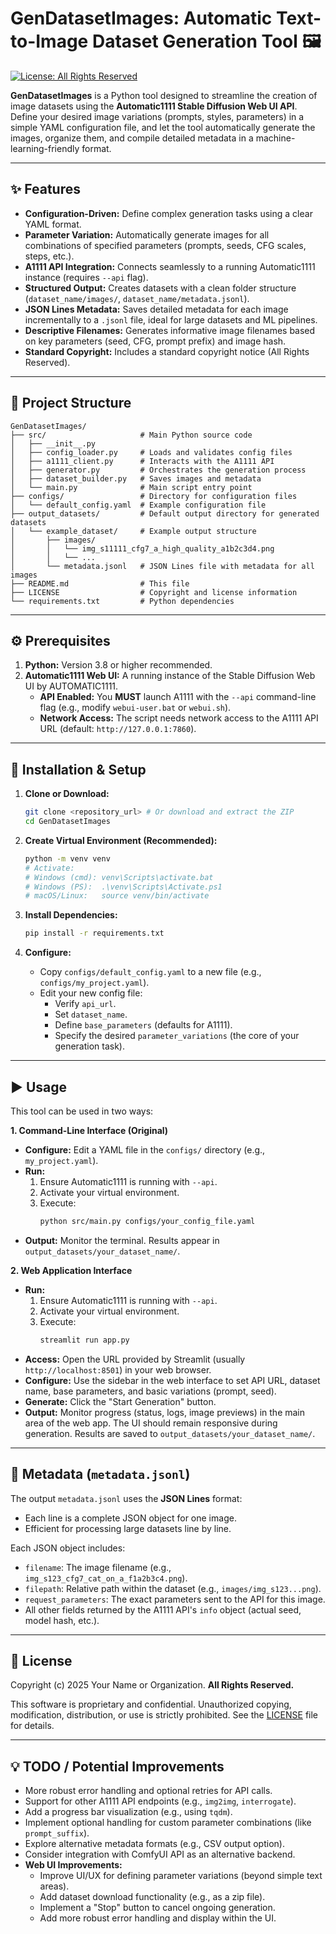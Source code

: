 # GenDatasetImages: Automatic Text-to-Image Dataset Generation Tool 🖼️

[![License: All Rights Reserved](https://img.shields.io/badge/License-All%20Rights%20Reserved-red.svg)](LICENSE)

**GenDatasetImages** is a Python tool designed to streamline the creation of image datasets using the **Automatic1111 Stable Diffusion Web UI API**. Define your desired image variations (prompts, styles, parameters) in a simple YAML configuration file, and let the tool automatically generate the images, organize them, and compile detailed metadata in a machine-learning-friendly format.

---

## ✨ Features

*   **Configuration-Driven:** Define complex generation tasks using a clear YAML format.
*   **Parameter Variation:** Automatically generate images for all combinations of specified parameters (prompts, seeds, CFG scales, steps, etc.).
*   **A1111 API Integration:** Connects seamlessly to a running Automatic1111 instance (requires `--api` flag).
*   **Structured Output:** Creates datasets with a clean folder structure (`dataset_name/images/`, `dataset_name/metadata.jsonl`).
*   **JSON Lines Metadata:** Saves detailed metadata for each image incrementally to a `.jsonl` file, ideal for large datasets and ML pipelines.
*   **Descriptive Filenames:** Generates informative image filenames based on key parameters (seed, CFG, prompt prefix) and image hash.
*   **Standard Copyright:** Includes a standard copyright notice (All Rights Reserved).

---

## 📁 Project Structure

```
GenDatasetImages/
├── src/                     # Main Python source code
│   ├── __init__.py
│   ├── config_loader.py     # Loads and validates config files
│   ├── a1111_client.py      # Interacts with the A1111 API
│   ├── generator.py         # Orchestrates the generation process
│   ├── dataset_builder.py   # Saves images and metadata
│   └── main.py              # Main script entry point
├── configs/                 # Directory for configuration files
│   └── default_config.yaml  # Example configuration file
├── output_datasets/         # Default output directory for generated datasets
│   └── example_dataset/     # Example output structure
│       ├── images/
│       │   └── img_s11111_cfg7_a_high_quality_a1b2c3d4.png
│       │   └── ...
│       └── metadata.jsonl   # JSON Lines file with metadata for all images
├── README.md                # This file
├── LICENSE                  # Copyright and license information
└── requirements.txt         # Python dependencies
```

---

## ⚙️ Prerequisites

1.  **Python:** Version 3.8 or higher recommended.
2.  **Automatic1111 Web UI:** A running instance of the Stable Diffusion Web UI by AUTOMATIC1111.
    *   **API Enabled:** You **MUST** launch A1111 with the `--api` command-line flag (e.g., modify `webui-user.bat` or `webui.sh`).
    *   **Network Access:** The script needs network access to the A1111 API URL (default: `http://127.0.0.1:7860`).

---

## 🚀 Installation & Setup

1.  **Clone or Download:**
    ```bash
    git clone <repository_url> # Or download and extract the ZIP
    cd GenDatasetImages
    ```

2.  **Create Virtual Environment (Recommended):**
    ```bash
    python -m venv venv
    # Activate:
    # Windows (cmd): venv\Scripts\activate.bat
    # Windows (PS):  .\venv\Scripts\Activate.ps1
    # macOS/Linux:   source venv/bin/activate
    ```

3.  **Install Dependencies:**
    ```bash
    pip install -r requirements.txt
    ```

4.  **Configure:**
    *   Copy `configs/default_config.yaml` to a new file (e.g., `configs/my_project.yaml`).
    *   Edit your new config file:
        *   Verify `api_url`.
        *   Set `dataset_name`.
        *   Define `base_parameters` (defaults for A1111).
        *   Specify the desired `parameter_variations` (the core of your generation task).

---

## ▶️ Usage

This tool can be used in two ways:

**1. Command-Line Interface (Original)**

*   **Configure:** Edit a YAML file in the `configs/` directory (e.g., `my_project.yaml`).
*   **Run:**
    1.  Ensure Automatic1111 is running with `--api`.
    2.  Activate your virtual environment.
    3.  Execute:
        ```bash
        python src/main.py configs/your_config_file.yaml
        ```
*   **Output:** Monitor the terminal. Results appear in `output_datasets/your_dataset_name/`.

**2. Web Application Interface**

*   **Run:**
    1.  Ensure Automatic1111 is running with `--api`.
    2.  Activate your virtual environment.
    3.  Execute:
        ```bash
        streamlit run app.py
        ```
*   **Access:** Open the URL provided by Streamlit (usually `http://localhost:8501`) in your web browser.
*   **Configure:** Use the sidebar in the web interface to set API URL, dataset name, base parameters, and basic variations (prompt, seed).
*   **Generate:** Click the "Start Generation" button.
*   **Output:** Monitor progress (status, logs, image previews) in the main area of the web app. The UI should remain responsive during generation. Results are saved to `output_datasets/your_dataset_name/`.

---

## 📄 Metadata (`metadata.jsonl`)

The output `metadata.jsonl` uses the **JSON Lines** format:
*   Each line is a complete JSON object for one image.
*   Efficient for processing large datasets line by line.

Each JSON object includes:
*   `filename`: The image filename (e.g., `img_s123_cfg7_cat_on_a_f1a2b3c4.png`).
*   `filepath`: Relative path within the dataset (e.g., `images/img_s123...png`).
*   `request_parameters`: The exact parameters sent to the API for this image.
*   All other fields returned by the A1111 API's `info` object (actual seed, model hash, etc.).

---

## 📜 License

Copyright (c) 2025 Your Name or Organization. **All Rights Reserved.**

This software is proprietary and confidential. Unauthorized copying, modification, distribution, or use is strictly prohibited. See the [LICENSE](LICENSE) file for details.

---

## 💡 TODO / Potential Improvements

*   More robust error handling and optional retries for API calls.
*   Support for other A1111 API endpoints (e.g., `img2img`, `interrogate`).
*   Add a progress bar visualization (e.g., using `tqdm`).
*   Implement optional handling for custom parameter combinations (like `prompt_suffix`).
*   Explore alternative metadata formats (e.g., CSV output option).
*   Consider integration with ComfyUI API as an alternative backend.
*   **Web UI Improvements:**
    *   Improve UI/UX for defining parameter variations (beyond simple text areas).
    *   Add dataset download functionality (e.g., as a zip file).
    *   Implement a "Stop" button to cancel ongoing generation.
    *   Add more robust error handling and display within the UI.
